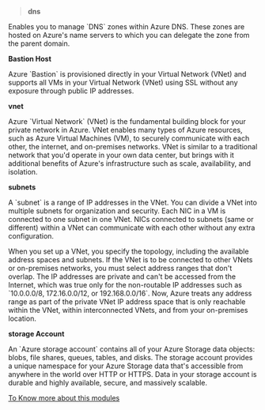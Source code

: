 > **dns**
<p>Enables you to manage `DNS` zones within Azure DNS. These zones are hosted on Azure's name servers to which you can delegate the zone from the parent domain.<p>


**Bastion Host**
<p>Azure `Bastion` is provisioned directly in your Virtual Network (VNet) and supports all VMs in your Virtual Network (VNet) using SSL without any exposure through public IP addresses.<p>

**vnet**
<p>Azure `Virtual Network` (VNet) is the fundamental building block for your private network in Azure. VNet enables many types of Azure resources, such as Azure Virtual Machines (VM), to securely communicate with each other, the internet, and on-premises networks. VNet is similar to a traditional network that you'd operate in your own data center, but brings with it additional benefits of Azure's infrastructure such as scale, availability, and isolation.<p>

**subnets**
<p>A `subnet` is a range of IP addresses in the VNet. You can divide a VNet into multiple subnets for organization and security. Each NIC in a VM is connected to one subnet in one VNet. NICs connected to subnets (same or different) within a VNet can communicate with each other without any extra configuration.<p>
      <p>When you set up a VNet, you specify the topology, including the available address spaces and subnets. If the VNet is to be connected to other VNets or on-premises networks, you must select address ranges that don't overlap. The IP addresses are private and can't be accessed from the Internet, which was true only for the non-routable IP addresses such as `10.0.0.0/8, 172.16.0.0/12, or 192.168.0.0/16`. Now, Azure treats any address range as part of the private VNet IP address space that is only reachable within the VNet, within interconnected VNets, and from your on-premises location.<p>

**storage Account**
<p>An `Azure storage account` contains all of your Azure Storage data objects: blobs, file shares, queues, tables, and disks. The storage account provides a unique namespace for your Azure Storage data that's accessible from anywhere in the world over HTTP or HTTPS. Data in your storage account is durable and highly available, secure, and massively scalable.<p>

[To Know more about this modules](https://registry.terraform.io/)
